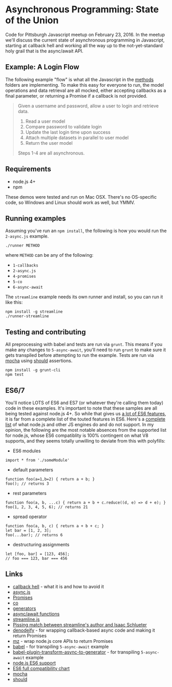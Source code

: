 # Asynchronous Programming: State of the Union

Code for Pittsburgh Javascript meetup on February 23, 2016. In the meetup we'll discuss the current state of asynchronous programming in Javascript, starting at callback hell and working all the way up to the not-yet-standard holy grail that is the async/await API.

## Example: A Login Flow

The following example "flow" is what all the Javascript in the [methods](methods) folders are implementing. To make this easy for everyone to run, the model operations and data retrieval are all mocked, either accepting callbacks as a final parameter, or returning a Promise if a callback is not provided.

> Given a username and password, allow a user to login and retrieve data.
>
> 1. Read a user model
> 2. Compare password to validate login
> 3. Update the last login time upon success
> 4. Attach multiple datasets in parallel to user model
> 5. Return the user model
>
> Steps 1-4 are all asynchronous.

## Requirements

* node.js 4+
* npm

These demos were tested and run on Mac OSX. There's no OS-specific code, so Windows and Linux should work as well, but YMMV.

## Running examples

Assuming you've run an `npm install`, the following is how you would run the `2-async.js` example.

```
./runner METHOD
```

where `METHOD` can be any of the following:

* `1-callbacks`
* `2-async.js`
* `4-promises`
* `5-co`
* `6-async-await`

The `streamline` example needs its own runner and install, so you can run it like this:

```
npm install -g streamline
./runner-streamline
```

## Testing and contributing

All preprocessing with babel and tests are run via `grunt`. This means if you make any changes to `5-async-await`, you'll need to run `grunt` to make sure it gets transpiled before attempting to run the example. Tests are run via [mocha](https://mochajs.org/) using [should](https://github.com/shouldjs/should.js) assertions.

```
npm install -g grunt-cli
npm test
```

## ES6/7

You'll notice LOTS of ES6 and ES7 (or whatever they're calling them today) code in these examples. It's important to note that these samples are all being tested against node.js 4+. So while that gives us [a lot of ES6 features](https://nodejs.org/en/docs/es6/), it is far from a complete list of the touted features in ES6. Here's a [complete list](https://kangax.github.io/compat-table/es6/) of what node.js and other JS engines do and do not support. In my opinion, the following are the most notable absences from the supported list for node.js, whose ES6 compatiblity is 100% contingent on what V8 supports, and they seems totally unwilling to deviate from this with polyfills:

* ES6 modules
```
import * from './someModule'
```
* default parameters
```
function foo(a=1,b=2) { return a + b; }
foo(); // returns 3
```
* rest parameters
```
function foo(a, b, ...c) { return a + b + c.reduce((d, e) => d + e); }
foo(1, 2, 3, 4, 5, 6); // returns 21
```
* spread operator
```
function foo(a, b, c) { return a + b + c; }
let bar = [1, 2, 3];
foo(...bar); // returns 6
```
* destructuring assignments
```
let [foo, bar] = [123, 456];
// foo === 123, bar === 456
```

## Links

* [callback hell](http://callbackhell.com/) - what it is and how to avoid it
* [async.js](https://github.com/caolan/async)
* [Promises](https://developer.mozilla.org/en-US/docs/Web/JavaScript/Reference/Global_Objects/Promise)
* [co](https://github.com/tj/co)
* [generators](https://developer.mozilla.org/en-US/docs/Web/JavaScript/Reference/Statements/function*)
* [async/await functions](https://github.com/tc39/ecmascript-asyncawait)
* [streamline.js](https://github.com/Sage/streamlinejs)
* [Pissing match between streamline's author and Isaac Schlueter](https://groups.google.com/forum/#!msg/nodejs/GB3leHT7dHI/oX4ULcWlhfIJ)
* [denodeify](https://www.npmjs.com/package/denodeify) - for wrapping callback-based async code and making it return Promises
* [mz](https://www.npmjs.com/package/mz) - wrap node.js core APIs to return Promises
* [babel](http://babeljs.io/) - for transpiling `5-async-await` example
* [babel-plugin-transform-async-to-generator](https://babeljs.io/docs/plugins/transform-async-to-generator/) - for transpiling `5-async-await` example
* [node.js ES6 support](https://nodejs.org/en/docs/es6/)
* [ES6 full compatibility chart](https://kangax.github.io/compat-table/es6/)
* [mocha](https://mochajs.org/)
* [should](https://github.com/shouldjs/should.js)

